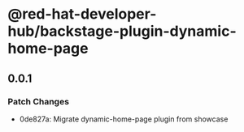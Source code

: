 # @red-hat-developer-hub/backstage-plugin-dynamic-home-page

## 0.0.1

### Patch Changes

- 0de827a: Migrate dynamic-home-page plugin from showcase
